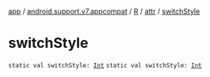 [app](../../../index.md) / [android.support.v7.appcompat](../../index.md) / [R](../index.md) / [attr](index.md) / [switchStyle](.)

# switchStyle

`static val switchStyle: `[`Int`](https://kotlinlang.org/api/latest/jvm/stdlib/kotlin/-int/index.html)
`static val switchStyle: `[`Int`](https://kotlinlang.org/api/latest/jvm/stdlib/kotlin/-int/index.html)